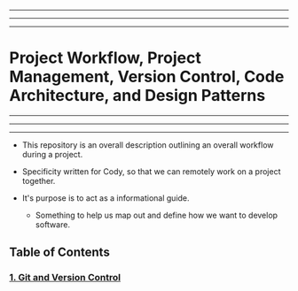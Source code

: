 <hr>
<hr>
<hr>

# Project Workflow, Project Management, Version Control, Code Architecture, and Design Patterns
<hr>
<hr>
<hr>

- This repository is an overall description outlining an overall workflow during a project. 

- Specificity written for Cody, so that we can remotely work on a project together.

- It's purpose is to act as a informational guide.
    - Something to help us map out and define how we want to develop software. 

## Table of Contents

### [ 1. Git and Version Control ](Git-Version-Control/index.md)

